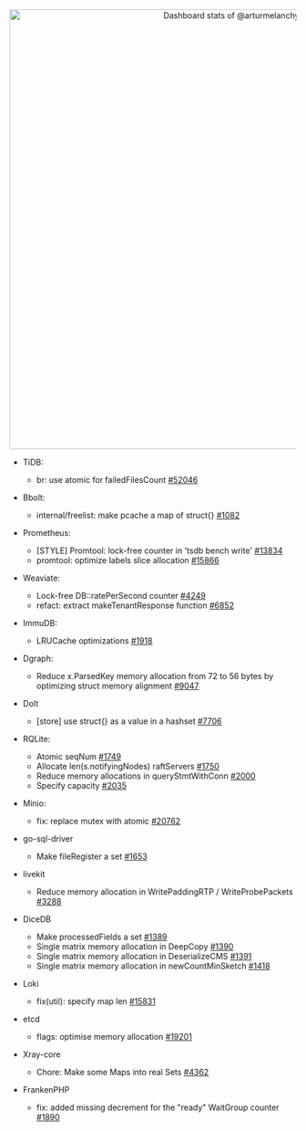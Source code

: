 <!-- Copy-paste in your Readme.md file -->
<a href="https://next.ossinsight.io/widgets/official/compose-user-dashboard-stats?user_id=13834276" target="_blank" style="display: block" align="center">
  <picture>
    <source media="(prefers-color-scheme: dark)" srcset="https://next.ossinsight.io/widgets/official/compose-user-dashboard-stats/thumbnail.png?user_id=13834276&image_size=auto&color_scheme=dark" width="771" height="auto">
    <img alt="Dashboard stats of @arturmelanchyk" src="https://next.ossinsight.io/widgets/official/compose-user-dashboard-stats/thumbnail.png?user_id=13834276&image_size=auto&color_scheme=light" width="771" height="auto">
  </picture>
</a>
<!-- Made with [OSS Insight](https://ossinsight.io/) -->

- TiDB:
    - br: use atomic for failedFilesCount [#52046](https://github.com/pingcap/tidb/pull/52046)

- Bbolt:
    - internal/freelist: make pcache a map of struct{} [#1082](https://github.com/etcd-io/bbolt/pull/1082)

- Prometheus:
    - [STYLE] Promtool: lock-free counter in 'tsdb bench write' [#13834](https://github.com/prometheus/prometheus/pull/13834)
    - promtool: optimize labels slice allocation [#15866](https://github.com/prometheus/prometheus/pull/15866)

- Weaviate:
    - Lock-free DB::ratePerSecond counter [#4249](https://github.com/weaviate/weaviate/pull/4249)
    - refact: extract makeTenantResponse function [#6852](https://github.com/weaviate/weaviate/pull/6852)

- ImmuDB:
    - LRUCache optimizations [#1918](https://github.com/codenotary/immudb/pull/1918)

- Dgraph:
    - Reduce x.ParsedKey memory allocation from 72 to 56 bytes by optimizing struct memory alignment [#9047](https://github.com/dgraph-io/dgraph/pull/9047)

- Dolt
    - [store] use struct{} as a value in a hashset [#7706](https://github.com/dolthub/dolt/pull/7706)

- RQLite:
    - Atomic seqNum [#1749](https://github.com/rqlite/rqlite/pull/1749)
    - Allocate len(s.notifyingNodes) raftServers [#1750](https://github.com/rqlite/rqlite/pull/1750)
    - Reduce memory allocations in queryStmtWithConn [#2000](https://github.com/rqlite/rqlite/pull/2000)
    - Specify capacity [#2035](https://github.com/rqlite/rqlite/pull/2035)

- Minio:
    - fix: replace mutex with atomic [#20762](https://github.com/minio/minio/pull/20762)

- go-sql-driver
    - Make fileRegister a set [#1653](https://github.com/go-sql-driver/mysql/pull/1653)

- livekit
    - Reduce memory allocation in WritePaddingRTP / WriteProbePackets [#3288](https://github.com/livekit/livekit/pull/3288)

- DiceDB
    - Make processedFields a set [#1389](https://github.com/DiceDB/dice/pull/1389)
    - Single matrix memory allocation in DeepCopy [#1390](https://github.com/DiceDB/dice/pull/1390)
    - Single matrix memory allocation in DeserializeCMS [#1391](https://github.com/DiceDB/dice/pull/1391)
    - Single matrix memory allocation in newCountMinSketch [#1418](https://github.com/DiceDB/dice/pull/1418)

- Loki
    -  fix(util): specify map len [#15831](https://github.com/grafana/loki/pull/15831)

- etcd
    -  flags: optimise memory allocation [#19201](https://github.com/etcd-io/etcd/pull/19201)

- Xray-core
    -    Chore: Make some Maps into real Sets [#4362](https://github.com/XTLS/Xray-core/pull/4362)
 
- FrankenPHP
    -    fix: added missing decrement for the "ready" WaitGroup counter [#1890](https://github.com/php/frankenphp/pull/1890)

